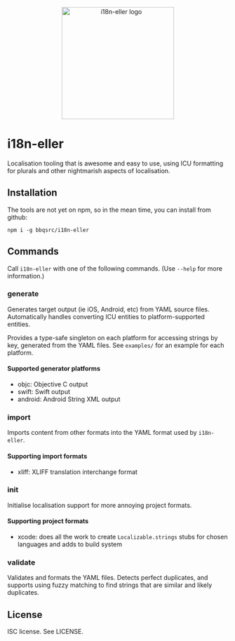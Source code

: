 <p align="center">
  <img width="256" height="256" src="https://user-images.githubusercontent.com/279099/109993188-512e4b00-7d0c-11eb-8254-e4ce20a74e08.png" alt="i18n-eller logo"/>
</p>

# i18n-eller

Localisation tooling that is awesome and easy to use, using ICU formatting for plurals and other nightmarish aspects of localisation.

## Installation

The tools are not yet on npm, so in the mean time, you can install from github:

```
npm i -g bbqsrc/i18n-eller
```

## Commands

Call `i18n-eller` with one of the following commands. (Use `--help` for more information.)

### generate

Generates target output (ie iOS, Android, etc) from YAML source files. Automatically handles converting ICU entities to platform-supported entities.

Provides a type-safe singleton on each platform for accessing strings by key, generated from the YAML files. See `examples/` for an example for each platform.

#### Supported generator platforms

- objc: Objective C output
- swift: Swift output
- android: Android String XML output

### import

Imports content from other formats into the YAML format used by `i18n-eller`.

#### Supporting import formats

- xliff: XLIFF translation interchange format

### init

Initialise localisation support for more annoying project formats.

#### Supporting project formats

- xcode: does all the work to create `Localizable.strings` stubs for chosen languages and adds to build system

### validate

Validates and formats the YAML files. Detects perfect duplicates, and supports using fuzzy matching to find strings that are similar and likely duplicates.

## License

ISC license. See LICENSE.
